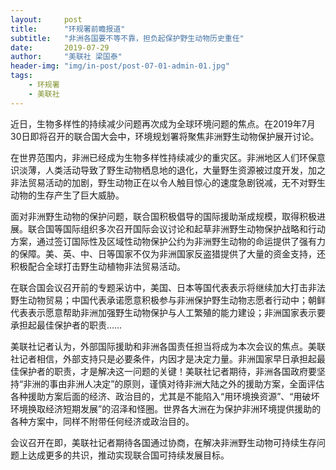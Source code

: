 ```yaml
---
layout:     post
title:      "环规署前瞻报道"
subtitle:   "非洲各国要不等不靠，担负起保护野生动物历史重任"
date:       2019-07-29
author:     "美联社 梁国泰"
header-img: "img/in-post/post-07-01-admin-01.jpg"
tags:
    - 环规署
    - 美联社
---
```


近日，生物多样性的持续减少问题再次成为全球环境问题的焦点。在2019年7月30日即将召开的联合国大会中，环境规划署将聚焦非洲野生动物保护展开讨论。  

在世界范围内，非洲已经成为生物多样性持续减少的重灾区。非洲地区人们环保意识淡薄，人类活动导致了野生动物栖息地的退化，大量野生资源被过度开发，加之非法贸易活动的加剧，野生动物正在以令人触目惊心的速度急剧锐减，无不对野生动物的生存产生了巨大威胁。  

面对非洲野生动物的保护问题，联合国积极倡导的国际援助渐成规模，取得积极进展。联合国等国际组织多次召开国际会议讨论和起草非洲野生动物保护战略和行动方案，通过签订国际性及区域性动物保护公约为非洲野生动物的命运提供了强有力的保障。美、英、中、日等国家不仅为非洲国家反盗猎提供了大量的资金支持，还积极配合全球打击野生动植物非法贸易活动。    

在联合国会议召开前的专题采访中，美国、日本等国代表表示将继续加大打击非法野生动物贸易；中国代表承诺愿意积极参与非洲保护野生动物志愿者行动中；朝鲜代表表示愿意帮助非洲加强野生动物保护与人工繁殖的能力建设；非洲国家表示要承担起最佳保护者的职责……    

美联社记者认为，外部国际援助和非洲各国责任担当将成为本次会议的焦点。美联社记者相信，外部支持只是必要条件，内因才是决定力量。非洲国家早日承担起最佳保护者的职责，才是解决这一问题的关键！美联社记者期待，非洲各国政府要坚持“非洲的事由非洲人决定”的原则，谨慎对待非洲大陆之外的援助方案，全面评估各种援助方案后面的经济、政治目的，尤其是不能陷入“用环境换资源”、“用破坏环境换取经济短期发展”的沼泽和怪圈。世界各大洲在为保护非洲环境提供援助的各种方案中，同样不附带任何经济或政治目的。  

会议召开在即，美联社记者期待各国通过协商，在解决非洲野生动物可持续生存问题上达成更多的共识，推动实现联合国可持续发展目标。  



